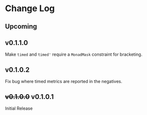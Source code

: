 # Change Log

## Upcoming

## v0.1.1.0

Make `timed` and `timed'` require a `MonadMask` constraint for bracketing.

## v0.1.0.2

Fix bug where timed metrics are reported in the negatives.

## ~~v0.1.0.0~~ v0.1.0.1

Initial Release

